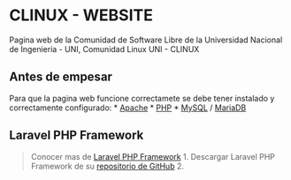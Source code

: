 # CLINUX - WEBSITE

Pagina web de la Comunidad de Software Libre de la Universidad Nacional de Ingenieria - UNI, Comunidad Linux UNI - CLINUX

## Antes de empesar

Para que la pagina web funcione correctamete se debe tener instalado y correctamente configurado:
	* <a href="http://www.apache.org/">Apache</a>
	* <a href="http://php.net/">PHP</a>
	* <a href="http://www.mysql.com/">MySQL</a> / <a href="https://mariadb.org/">MariaDB</a>

## Laravel PHP Framework

> Conocer mas de <a href="http://laravel.com/">Laravel PHP Framework</a>
	1. Descargar Laravel PHP Framework de su <a href="https://github.com/laravel/laravel/archive/master.zip">repositorio de GitHub</a>
	2. 